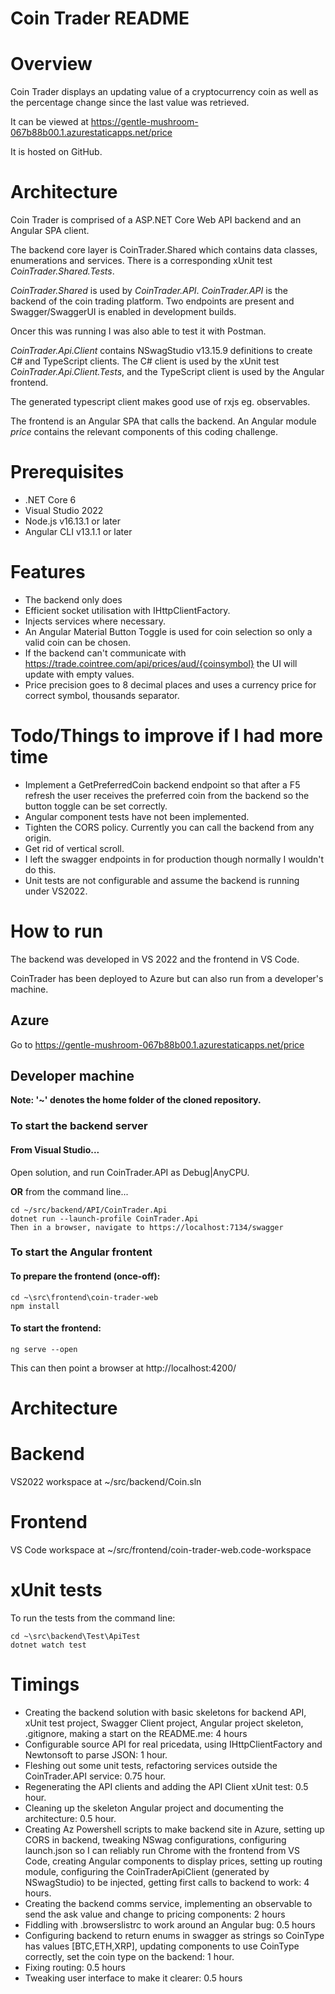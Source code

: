 # Coin Trader README

# Overview
Coin Trader displays an updating value of a cryptocurrency coin as well as the percentage change since the last value was retrieved.


It can be viewed at https://gentle-mushroom-067b88b00.1.azurestaticapps.net/price

It is hosted on GitHub.

# Architecture
Coin Trader is comprised of a ASP.NET Core Web API backend and an Angular SPA client.

The backend core layer is CoinTrader.Shared which contains data classes, enumerations and services. There is a corresponding xUnit test _CoinTrader.Shared.Tests_.

_CoinTrader.Shared_ is used by _CoinTrader.API_. _CoinTrader.API_ is the backend of the coin trading platform. Two endpoints are present and Swagger/SwaggerUI is enabled in development builds.

Oncer this was running I was also able to test it with Postman.

_CoinTrader.Api.Client_ contains NSwagStudio v13.15.9 definitions to create C# and TypeScript clients. The C# client is used by the xUnit test _CoinTrader.Api.Client.Tests_, and the TypeScript client is used by the Angular frontend.

The generated typescript client makes good use of rxjs eg. observables.

The frontend is an Angular SPA that calls the backend. An Angular module _price_ contains the relevant components of this coding challenge.

# Prerequisites
* .NET Core 6
* Visual Studio 2022
* Node.js v16.13.1 or later
* Angular CLI v13.1.1 or later

# Features
* The backend only does 
* Efficient socket utilisation with IHttpClientFactory.
* Injects services where necessary.
* An Angular Material Button Toggle is used for coin selection so only a valid coin can be chosen.
* If the backend can't communicate with https://trade.cointree.com/api/prices/aud/{coinsymbol} the UI will update with empty values.
* Price precision goes to 8 decimal places and uses a currency price for correct symbol, thousands separator.

# Todo/Things to improve if I had more time
* Implement a GetPreferredCoin backend endpoint so that after a F5 refresh the user receives the preferred coin from the backend
so the button toggle can be set correctly.
* Angular component tests have not been implemented.
* Tighten the CORS policy. Currently you can call the backend from any origin.
* Get rid of vertical scroll.
* I left the swagger endpoints in for production though normally I wouldn't do this.
* Unit tests are not configurable and assume the backend is running under VS2022.

# How to run
The backend was developed in VS 2022 and the frontend in VS Code.

CoinTrader has been deployed to Azure but can also run from a developer's machine.

## Azure
Go to https://gentle-mushroom-067b88b00.1.azurestaticapps.net/price

## Developer machine
__Note: '~' denotes the home folder of the cloned repository.__

### To start the backend server

#### From Visual Studio...
Open solution, and run CoinTrader.API as Debug|AnyCPU.


__OR__ from the command line...

```
cd ~/src/backend/API/CoinTrader.Api
dotnet run --launch-profile CoinTrader.Api
Then in a browser, navigate to https://localhost:7134/swagger
```

### To start the Angular frontent 

#### To prepare the frontend (once-off):
```
cd ~\src\frontend\coin-trader-web
npm install
```

#### To start the frontend:
```
ng serve --open
```

This can then point a browser at http://localhost:4200/


# Architecture

# Backend

VS2022 workspace at ~/src/backend/Coin.sln

# Frontend

VS Code workspace at ~/src/frontend/coin-trader-web.code-workspace

# xUnit tests
To run the tests from the command line:
```
cd ~\src\backend\Test\ApiTest
dotnet watch test
```

# Timings
* Creating the backend solution with basic skeletons for backend API, xUnit test project, Swagger Client project, Angular project skeleton, .gitignore, making a start on the README.me: 4 hours
* Configurable source API for real pricedata, using IHttpClientFactory and Newtonsoft to parse JSON: 1 hour.
* Fleshing out some unit tests, refactoring services outside the CoinTrader.API service: 0.75 hour.
* Regenerating the API clients and adding the API Client xUnit test: 0.5 hour.
* Cleaning up the skeleton Angular project and documenting the architecture: 0.5 hour.
* Creating Az Powershell scripts to make backend site in Azure, setting up CORS in backend, tweaking NSwag configurations, configuring launch.json so I can reliably run Chrome with the frontend from VS Code, creating Angular components to display prices, 
setting up routing module, configuring the CoinTraderApiClient (generated by NSwagStudio) to be injected, getting first calls to backend to work: 4 hours.
* Creating the backend comms service, implementing an observable to send the ask value and change to pricing components: 2 hours
* Fiddling with .browserslistrc to work around an Angular bug: 0.5 hours
* Configuring backend to return enums in swagger as strings so CoinType has values [BTC,ETH,XRP], updating components to use CoinType correctly,
set the coin type on the backend: 1 hour.
* Fixing routing: 0.5 hours
* Tweaking user interface to make it clearer: 0.5 hours
